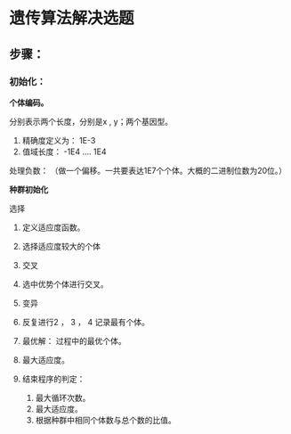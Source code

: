 # 遗传算法解决选题

## 步骤：

### 初始化：

**个体编码。**

分别表示两个长度，分别是x , y；两个基因型。

1. 精确度定义为： 1E-3
2. 值域长度： -1E4 .... 1E4

处理负数： （做一个偏移。一共要表达1E7个个体。大概的二进制位数为20位。）

**种群初始化**



选择


   1. 定义适应度函数。
   2. 选择适应度较大的个体

   2. 交叉

   1. 选中优势个体进行交叉。

   3. 变异

   4. 反复进行2 ， 3 ， 4 记录最有个体。

   1. 最优解： 过程中的最优个体。
   2. 最大适应度。
   3. 结束程序的判定： 
      1. 最大循环次数。
      2. 最大适应度。
      3. 根据种群中相同个体数与总个数的比值。